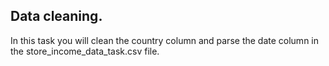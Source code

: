 ## Data cleaning.
In this task you will clean the country column and parse the date column in the store_income_data_task.csv file.
